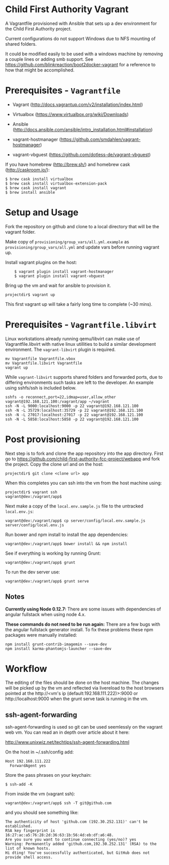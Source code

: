 # Child First Authority Vagrant

A Vagrantfile provisioned with Ansible that sets up a dev environment for the Child First Authority project.

Current configurations do not support Windows due to NFS mounting of shared folders.

It could be modified easily to be used with a windows machine by removing a couple lines or adding smb support. See https://github.com/blinkreaction/boot2docker-vagrant for a reference to how that might be accomplished.

# Prerequisites - `Vagrantfile`

* Vagrant (http://docs.vagrantup.com/v2/installation/index.html)
* Virtualbox (https://www.virtualbox.org/wiki/Downloads)
* Ansible (http://docs.ansible.com/ansible/intro_installation.html#installation)

* vagrant-hostmanager (https://github.com/smdahlen/vagrant-hostmanager)
* vagrant-vbguest (https://github.com/dotless-de/vagrant-vbguest)


If you have homebrew (http://brew.sh/) and homebrew cask (http://caskroom.io/):

    $ brew cask install virtualbox
    $ brew cask install virtualbox-extension-pack
    $ brew cask install vagrant
    $ brew install ansible

# Setup and Usage

Fork the repository on github and clone to a local directory that will be the vagrant folder.

Make copy of `provisioning/group_vars/all.yml.example` as
`provisioning/group_vars/all.yml` and update vars before running vagrant up.

Install vagrant plugins on the host:

        $ vagrant plugin install vagrant-hostmanager
        $ vagrant plugin install vagrant-vbguest

Bring up the vm and wait for ansible to provision it.

    projectdir$ vagrant up

This first vagrant up will take a fairly long time to complete (~30 mins).

# Prerequisites - `Vagrantfile.libvirt`

Linux workstations already running qemu/libvirt can make use of Vagrantfile.libvirt with native linux utillities
to build a similar development environment. The `vagrant-libvirt` plugin is required.

```
mv Vagrantfile Vagrantfile.vbox
mv Vagrantfile.libvirt Vagrantfile
vagrant up
```

While `vagrant-libvirt` supports shared folders and forwarded ports, due to differing environments such
tasks are left to the developer. An example using sshfs/ssh is included below.

```
sshfs -o reconnect,port=22,idmap=user,allow_other vagrant@192.168.121.100:/vagrant/app ~/vagrant
ssh -N -L 9000:localhost:9000 -p 22 vagrant@192.168.121.100
ssh -N -L 35729:localhost:35729 -p 22 vagrant@192.168.121.100
ssh -N -L 27017:localhost:27017 -p 22 vagrant@192.168.121.100
ssh -N -L 5858:localhost:5858 -p 22 vagrant@192.168.121.100
```

# Post provisioning

Next step is to fork and clone the app repository into the app directory. First go to https://github.com/child-first-authority-fcc-project/webapp and fork the project. Copy the clone url and on the host:

    projectdir$ git clone <clone url> app

When this completes you can ssh into the vm from the host machine using:

    projectdir$ vagrant ssh
    vagrant@dev:/vagrant/app$

Next make a copy of the `local.env.sample.js` file to the untracked `local.env.js`:

    vagrant@dev:/vagrant/app$ cp server/config/local.env.sample.js server/config/local.env.js

Run bower and npm install to install the app dependencies:

    vagrant@dev:/vagrant/app$ bower install && npm install

See if everything is working by running Grunt:

    vagrant@dev:/vagrant/app$ grunt

To run the dev server use:

    vagrant@dev:/vagrant/app$ grunt serve

## Notes

**Currently using Node 0.12.7:** There are some issues with dependencies of angular fullstack when using node 4.x.

**These commands do not need to be run again:** There are a few bugs with the angular fullstack generator install. To fix these problems these npm packages were manually installed:

    npm install grunt-contrib-imagemin --save-dev
    npm install karma-phantomjs-launcher --save-dev

# Workflow

The editing of the files should be done on the host machine. The changes will be picked up by the vm and reflected via livereload to the host browsers pointed at the http://<vm's ip (default:192.168.111.222)>:9000 or http://localhost:9000 when the grunt serve task is running in the vm.

## ssh-agent-forwarding

ssh-agent-forwarding is used so git can be used seemlessly on the vagrant web vm. You can read an in depth over article about it here:

http://www.unixwiz.net/techtips/ssh-agent-forwarding.html

On the host in ~/.ssh/config add:

    Host 192.168.111.222
      ForwardAgent yes

Store the pass phrases on your keychain:

    $ ssh-add -K

From inside the vm (vagrant ssh):

    vagrant@dev:/vagrant/app$ ssh -T git@github.com

and you should see something like:

    The authenticity of host 'github.com (192.30.252.131)' can't be established.
    RSA key fingerprint is 16:27:ac:a5:76:28:2d:36:63:1b:56:4d:eb:df:a6:48.
    Are you sure you want to continue connecting (yes/no)? yes
    Warning: Permanently added 'github.com,192.30.252.131' (RSA) to the list of known hosts.
    Hi dting! You've successfully authenticated, but GitHub does not provide shell access.
